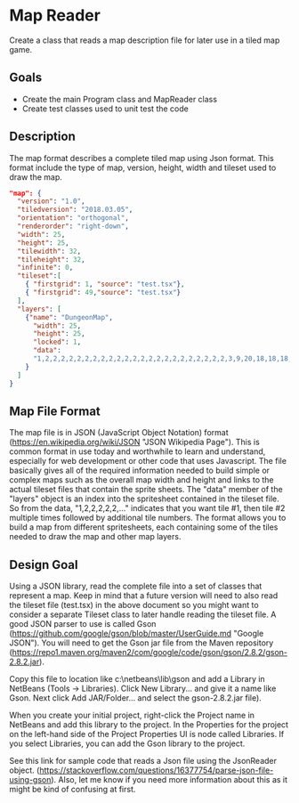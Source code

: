 # Map Reader
Create a class that reads a map description file for later use in a tiled map game.
## Goals
* Create the main Program class and MapReader class
* Create test classes used to unit test the code
## Description
The map format describes a complete tiled map using Json format.  This format include the type of map, version, height, width and tileset used to draw the map.

```json
"map": {
  "version": "1.0",
  "tiledversion": "2018.03.05",
  "orientation": "orthogonal",
  "renderorder": "right-down",
  "width": 25,
  "height": 25,
  "tilewidth": 32,
  "tileheight": 32,
  "infinite": 0,
  "tileset":[
    { "firstgrid": 1, "source": "test.tsx"},
    { "firstgrid": 49,"source": "test.tsx"}
  ],
  "layers": [
    {"name": "DungeonMap",
      "width": 25,
      "height": 25,
      "locked": 1,
      "data":
      "1,2,2,2,2,2,2,2,2,2,2,2,2,2,2,2,2,2,2,2,2,2,2,2,3,9,20,18,18,18,18,18,18,18,18,18,18,18,18,18,18,18,18,18,18,18,18,18,21,11,9,11,30,30,30,30,30,30,30,30,30,30,30,30,30,30,30,30,30,30,30,30,30,9,11,9,11,30,30,30,30,30,30,30,30,30,30,30,30,30,30,30,30,30,30,30,30,30,9,11,9,11,30,30,30,30,30,30,30,30,30,30,30,30,30,30,30,30,30,30,30,30,30,9,11,9,11,30,30,30,30,30,30,30,30,30,30,30,40,30,30,30,30,30,30,30,30,30,9,11,9,11,30,30,30,30,30,30,30,30,30,30,30,30,30,30,30,30,30,30,30,30,30,9,11,9,11,30,30,30,30,30,30,30,30,30,30,30,30,30,30,30,30,30,30,30,30,30,9,11,9,11,30,30,30,30,30,30,30,30,30,30,30,30,30,30,30,30,30,30,30,30,30,9,11,9,11,30,30,30,30,30,30,30,32,30,30,30,30,30,30,30,30,30,30,30,30,40,9,11,9,11,30,30,30,30,30,30,30,30,30,30,30,30,30,30,30,30,30,30,30,30,30,9,11,9,11,30,30,30,30,30,30,30,30,30,30,30,30,30,30,30,30,30,30,30,30,30,9,11,9,11,30,30,30,30,30,30,30,30,30,30,30,30,25,26,27,30,30,30,30,30,30,9,11,9,11,30,30,30,30,30,30,30,30,30,30,30,30,33,36,43,30,25,27,30,30,30,9,11,9,11,30,30,30,30,30,32,30,30,30,30,30,30,33,35,47,30,33,35,30,30,30,9,11,9,11,30,30,30,30,30,30,30,30,30,30,30,30,33,44,26,26,45,35,30,30,30,9,11,9,11,30,30,30,30,32,30,30,30,30,30,30,30,41,42,42,42,42,43,30,30,30,9,11,9,11,30,30,30,30,30,30,30,30,30,30,30,30,30,30,30,30,30,30,30,30,30,9,11,9,11,30,30,30,30,30,30,30,30,30,30,30,30,30,30,30,30,30,30,30,30,30,9,11,9,11,30,30,30,30,30,30,30,30,30,30,30,30,30,30,30,30,30,30,30,30,30,9,11,9,11,30,30,30,30,30,30,30,30,30,30,30,30,30,30,30,30,30,30,30,30,30,9,11,9,11,30,30,30,30,30,30,30,30,30,30,30,30,30,30,30,30,30,30,30,30,30,9,11,9,11,30,30,30,30,30,30,30,30,30,30,30,30,30,30,30,30,30,30,30,30,30,9,11,9,28,2,2,2,2,2,2,2,2,2,2,2,2,2,2,2,2,2,2,2,2,2,29,11,17,18,18,18,18,18,18,18,18,18,18,18,18,18,18,18,18,18,18,18,18,18,18,18,19"
    }
  ]
}
```

## Map File Format
The map file is in JSON (JavaScript Object Notation) format (https://en.wikipedia.org/wiki/JSON "JSON Wikipedia Page").  This is common format in use today and worthwhile to learn and understand, especially for web development or other code that uses Javascript.
The file basically gives all of the required information needed to build simple or complex maps such as the overall map width and height and links to the actual tileset files that contain the sprite sheets.  The "data" member of the "layers" object is an index into the spritesheet contained in the tileset file.  So from the data, "1,2,2,2,2,2,..." indicates that you want tile #1, then tile #2 multiple times followed by additional tile numbers.  The format allows you to build a map from different spritesheets, each containing some of the tiles needed to draw the map and other map layers.
## Design Goal
Using a JSON library, read the complete file into a set of classes that represent a map.  Keep in mind that a future version will need to also read the tileset file (test.tsx) in the above document so you might want to consider a separate Tileset class to later handle reading the tileset file.
A good JSON parser to use is called Gson (https://github.com/google/gson/blob/master/UserGuide.md "Google JSON").
You will need to get the Gson jar file from the Maven repository (https://repo1.maven.org/maven2/com/google/code/gson/gson/2.8.2/gson-2.8.2.jar).

Copy this file to location like c:\netbeans\lib\gson and add a Library in NetBeans (Tools -> Libraries).  Click New Library... and give it a name like Gson.  Next click Add JAR/Folder... and select the gson-2.8.2.jar file).

When you create your initial project, right-click the Project name in NetBeans and add this library to the project.  In the Properties for the project on the left-hand side of the Project Properties UI is node called Libraries.  If you select Libraries, you can add the Gson library to the project.

See this link for sample code that reads a Json file using the JsonReader object. (https://stackoverflow.com/questions/16377754/parse-json-file-using-gson).  Also, let me know if you need more information about this as it might be kind of confusing at first.
